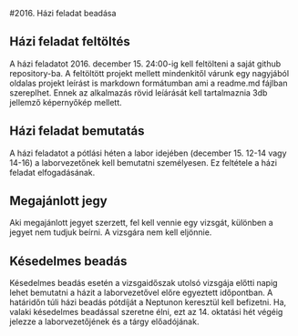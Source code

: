 #2016. Házi feladat beadása

## Házi feladat feltöltés
A házi feladatot 2016. december 15. 24:00-ig kell feltölteni a saját github repository-ba. A feltöltött projekt mellett mindenkitől várunk egy nagyjából oldalas projekt leírást is markdown formátumban ami a readme.md fájlban szereplhet. Ennek az alkalmazás rövid leíárását kell tartalmaznia 3db jellemző képernyőkép mellett.

## Házi feladat bemutatás
A házi feladatot a pótlási héten a labor idejében (december 15. 12-14 vagy 14-16) a laborvezetőnek kell bemutatni személyesen. Ez feltétele a házi feladat elfogadásának.

## Megajánlott jegy
Aki megajánlott jegyet szerzett, fel kell vennie egy vizsgát, különben a jegyet nem tudjuk beírni. A vizsgára nem kell eljönnie. 

## Késedelmes beadás

Késedelmes	 beadás	 esetén	 a	 vizsgaidőszak	 utolsó	 vizsgája	 előtti	 napig	 lehet	 bemutatni	a	házit	a	laborvezetővel	előre	egyeztett	időpontban. A	határidőn	túli	házi	beadás	pótdíját	a	Neptunon	keresztül	kell	befizetni. Ha, valaki késedelmes beadással szeretne élni, ezt az 14. oktatási hét végéig jelezze a laborvezetőjének és a tárgy előadójának.



